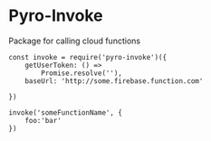 # Pyro-Invoke

Package for calling cloud functions

```
const invoke = require('pyro-invoke')({
    getUserToken: () =>
        Promise.resolve(''),
    baseUrl: 'http://some.firebase.function.com'

})

invoke('someFunctionName', {
    foo:'bar'
})
```
